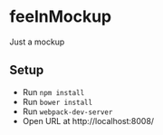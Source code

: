 # feelnMockup
Just a mockup

## Setup
* Run ```npm install```
* Run ```bower install```
* Run ```webpack-dev-server```
* Open URL at http://localhost:8008/
